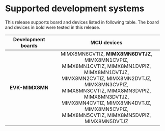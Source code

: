 # Supported development systems

This release supports board and devices listed in following table. The board and devices in bold were tested in this release.

|Development boards|MCU devices|
|:--:              |:--:       |
|**EVK-MIMX8MN**|MIMX8MN6CVTIZ, **MIMX8MN6DVTJZ**, MIMX8MN1CVPIZ,<br> MIMX8MN1CVTIZ, MIMX8MN1DVPIZ, MIMX8MN1DVTJZ,<br> MIMX8MN2CVTIZ, MIMX8MN2DVTJZ, MIMX8MN3CVPIZ,<br> MIMX8MN3CVTIZ, MIMX8MN3DVPIZ, MIMX8MN3DVTJZ,<br> MIMX8MN4CVTIZ, MIMX8MN4DVTJZ, MIMX8MN5CVPIZ,<br> MIMX8MN5CVTIZ, MIMX8MN5DVPIZ, MIMX8MN5DVTJZ<br>|
